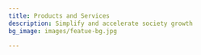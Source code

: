 ```yaml
---
title: Products and Services
description: Simplify and accelerate society growth
bg_image: images/featue-bg.jpg

---
```

